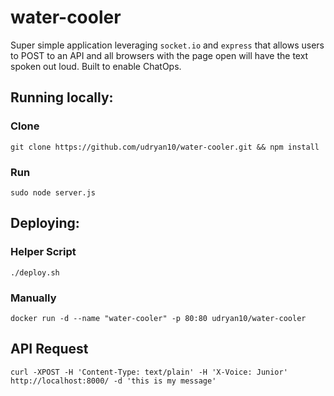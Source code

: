 water-cooler
================

Super simple application leveraging `socket.io` and `express` that allows users to POST to an API and all browsers with the page open will have the text spoken out loud. Built to enable ChatOps.

## Running locally:
### Clone
``` git clone https://github.com/udryan10/water-cooler.git && npm install ```
### Run
``` sudo node server.js ```

## Deploying:
### Helper Script
``` ./deploy.sh ```
### Manually
``` docker run -d --name "water-cooler" -p 80:80 udryan10/water-cooler ```

## API Request
```curl -XPOST -H 'Content-Type: text/plain' -H 'X-Voice: Junior' http://localhost:8000/ -d 'this is my message'```
